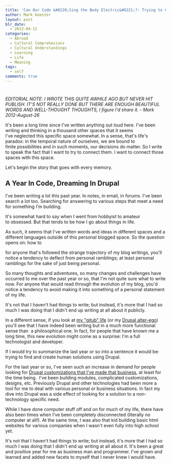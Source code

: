 ```yaml
---
title: 'Can Our Code &#8220;Sing the Body Electric&#8221;?: Trying to Connect Personal Ramblings with a Coded Testament'
author: Mark Koester
layout: post
blr_date:
  - 2013-04-11
categories:
  - Abroad
  - Cultural Comprehesions
  - Cultural Understandings
  - Learning
  - Life
  - Meaning
tags:
  - self
comments: true
---
```

# 

*EDITORIAL NOTE: I WROTE THIS QUITE AWHILE AGO BUT NEVER HIT PUBLISH. IT'S NOT REALLY DONE BUT THERE ARE ENOUGH BEAUTIFUL WORDS AND WELL-THOUGHT THOUGHTS, I figure I'd share it. - Mark 2012-August-26*


It's been a long time since I've written anything out loud here. I've been writing and thinking in a thousand other spaces that it seems I've neglected this specific space somewhat. In a sense, that's life's paradox: in the temporal nature of ourselves, we are bound to finite possibilities and in such moments, our decisions do matter. So I write to speak the fact that I want to try to connect them. I want to connect those spaces with this space.

Let's begin the story that goes with every memory.

<!--more-->

## A Year In Code, Dreaming In Drupal

I've been writing a lot this past year. In notes, in email, in forums. I've been search a lot too. Searching for answering to various steps that meet a need for something I'm building.

It's somewhat hard to say when I went from hobbyist to amateur to obsessed. But that tends to be how I go about things in life.

As such, it seems that I've written words and ideas in different spaces and a different languages outside of this personal blogged space. So the question opens on: how to

for anyone that's followed the strange trajectory of my blog writings, you'll notice a tendency to deflect from personal ramblings; at least personal ramblings for the sake of just being personal.

So many thoughts and adventures, so many changes and challenges have occurred to me over the past year or so, that I'm not quite sure what to write now. For anyone that would read through the evolution of my blog, you'd notice a tendency to avoid making it into something of a personal statement of my life.

It's not that I haven't had things to write; but instead, it's more that I had so much I was doing that I didn't end up writing at all about it publicly.

In a different sense, if you look at [my "gitub" life](https://github.com/markwk) (or my [Drupal alter-ego](http://drupal.org/user/1094790)) you'll see that I have indeed been writing but in a much more functional sense than  a philosophical one. In fact, for people that have known me a long time, this new evolution might come as a surprise: I'm a full technologist and developer.

If I would try to summarize the last year or so into a sentence it would be: trying to find and create human solutions using Drupal.

For the last year or so, I've seen such an increase in demand for people looking for [Drupal customizations that I've made that business](http://int3c.com), at least for the time being.  I've been building modules, complicated customizations, designs, etc. Previously Drupal and other technologies had been more a tool for me to deal with various personal or business situations. In fact my dive into Drupal was a side effect of looking for a solution to a non-technology specific need.

While I have done computer stuff off and on for much of my life, there have also been times when I've been completely disconnected (literally no computer at all!). At the same time, I was also that kid building basic html websites for various companies when I wasn't even fully into high school yet.

It's not that I haven't had things to write; but instead, it's more that I had so much I was doing that I didn't end up writing at all about it. It's been a great and positive year for me as business man and programmer. I've grown and learned and added new facets to myself that I never knew I would have.